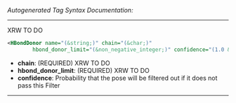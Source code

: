 _Autogenerated Tag Syntax Documentation:_

---
XRW TO DO

```xml
<HBondDonor name="(&string;)" chain="(&char;)"
        hbond_donor_limit="(&non_negative_integer;)" confidence="(1.0 &real;)" />
```

-   **chain**: (REQUIRED) XRW TO DO
-   **hbond_donor_limit**: (REQUIRED) XRW TO DO
-   **confidence**: Probability that the pose will be filtered out if it does not pass this Filter

---
